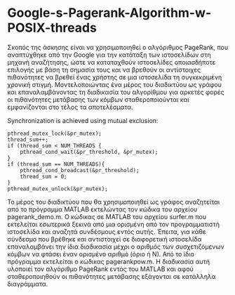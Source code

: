 # Google-s-Pagerank-Algorithm-w-POSIX-threads

 Σκοπός της άσκησης είναι να χρησιμοποιηθεί ο αλγόριθμος PageRank, που αναπτύχθηκε από την Google για την κατάταξη των ιστοσελίδων στη μηχανή αναζήτησης, ώστε να καταταχθούν ιστοσελίδες οποιασδήποτε επιλογής με βάση τη σημασία τους και να βρεθούν οι αντίστοιχες πιθανότητες να βρεθεί ένας χρήστης σε μια ιστοσελίδα τη συγκεκριμένη χρονική στιγμή. Μοντελοποιώντας ένα μέρος του διαδικτύου ως γράφου και επαναλαμβάνοντας τη διαδικασία του αλγορίθμου για αρκετές φορές οι πιθανότητες μετάβασης των κόμβων σταθεροποιούνται και εμφανίζονται στο τέλος τα αποτελέσματα.
 
Synchronization is achieved using mutual exclusion:
```
pthread_mutex_lock(&pr_mutex); 
thread_sum++;
if (thread_sum < NUM_THREADS {
    pthread_cond_wait(&pr_threshold, &pr_mutex);
} 
if (thread_sum == NUM_THREADS){
    pthread_cond_broadcast(&pr_threshold);
    thread_sum = 0;
}
pthread_mutex_unlock(&pr_mutex);
```

Το μέρος του διαδικτύου που θα χρησιμοποιηθεί ως γράφος αναζητείται από το πρόγραμμα MATLAΒ εκτελώντας τον κώδικα του αρχείου pagerank_demo.m. Ο κώδικας σε MATLAB του αρχείου surfer.m που εκτελείται εσωτερικά ξεκινά από μια ορισμένη από τον προγραμματιστή ιστοσελίδα και αναζητά συνδέσμους εντός αυτής. Έπειτα, για κάθε σύνδεσμο που βρέθηκε και αντιστοιχεί σε διαφορετική ιστοσελίδα επαναλαμβάνει την ίδια διαδικασία μέχρι ο αριθμός των συσχετιζόμενων κόμβων να φτάσει έναν ορισμένο αριθμό (όριο ή Ν). Από το ίδιο πρόγραμμα εκτελείται ο κώδικας pagerankpow.m. Η διαδικασία αυτή υλοποιεί τον αλγόριθμο PageRank εντός του MATLAB και αφού σταθεροποιηθούν οι πιθανότητες μετάβασης εξάγονται σε κατάλληλα διαγράμματα.
